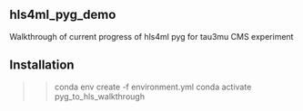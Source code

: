 ## hls4ml_pyg_demo
Walkthrough of current progress of hls4ml pyg for tau3mu CMS experiment

## Installation
>> conda env create -f environment.yml
>> conda activate pyg_to_hls_walkthrough

